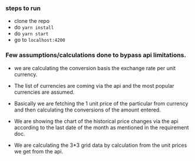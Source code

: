 ### steps to run
- clone the repo
- do `yarn install`
- do `yarn start`
- go to `localhost:4200`


### Few assumptions/calculations done to bypass api limitations.

- we are calculating the conversion basis the exchange rate per unit currency.

- The list of currencies are coming via the api and the most popular currencies are assumed.

- Basically we are fetching the 1 unit price of the particular from currency and then calculating the conversions of the amount entered.

- We are showing the chart of the historical price changes via the api according to the last date of the month as mentioned in the requirement doc.

- We are calculating the 3*3 grid data by calculation from the unit prices we get from the api.
